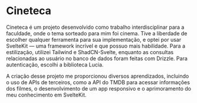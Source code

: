 # Cineteca

Cineteca é um projeto desenvolvido como trabalho interdisciplinar para a faculdade, onde o tema sorteado para mim foi cinema. Tive a liberdade de escolher qualquer ferramenta para sua implementação, e optei por usar SvelteKit — uma framework incrível e que possuo mais habilidade. Para a estilização, utilizei Tailwind e ShadCN-Svelte, enquanto as consultas relacionadas ao usuário no banco de dados foram feitas com Drizzle. Para autenticação, escolhi a biblioteca Lucia.

A criação desse projeto me proporcionou diversos aprendizados, incluindo o uso de APIs de terceiros, como a API do TMDB para acessar informações dos filmes, o desenvolvimento de um app responsivo e o aprimoramento do meu conhecimento em SvelteKit.
